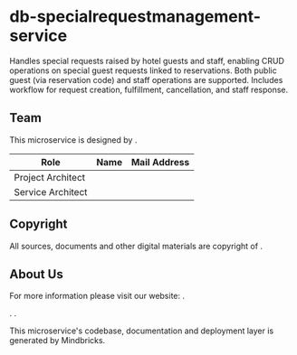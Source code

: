 # db-specialrequestmanagement-service

Handles special requests raised by hotel guests and staff, enabling CRUD operations on special guest requests linked to reservations. Both public guest (via reservation code) and staff operations are supported. Includes workflow for request creation, fulfillment, cancellation, and staff response.

## Team

This microservice is designed by .

| Role              | Name | Mail Address |
| ----------------- | ---- | ------------ |
| Project Architect |      |              |
| Service Architect |      |              |

## Copyright

All sources, documents and other digital materials are copyright of .

## About Us

For more information please visit our website: .

.
.

This microservice's codebase, documentation and deployment layer is generated by Mindbricks.

